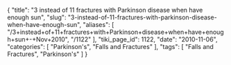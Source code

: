 {
    "title": "3 instead of 11 fractures with Parkinson disease when have enough sun",
    "slug": "3-instead-of-11-fractures-with-parkinson-disease-when-have-enough-sun",
    "aliases": [
        "/3+instead+of+11+fractures+with+Parkinson+disease+when+have+enough+sun+-+Nov+2010",
        "/1122"
    ],
    "tiki_page_id": 1122,
    "date": "2010-11-06",
    "categories": [
        "Parkinson's",
        "Falls and Fractures"
    ],
    "tags": [
        "Falls and Fractures",
        "Parkinson's"
    ]
}